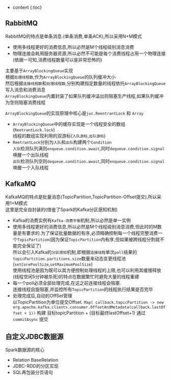 
* content
{:toc}

## RabbitMQ  

RabbitMQ的特点是单条消息.(单条消费,单条ACK),所以采用N+M模式  
* 使用多线程更好的消费信息,所以必然是M个线程级别消息消费  
* 物理连接会耗用服务器资源,所以必然不可能是每个消费线程占用一个物理连接(依据一可知,消费线程数量可以是非常恐怖的)  

主要基于`ArrayBlockingQueue`实现  
根据`处理线程数`,作为`ArrayBlockingQueue`的队列缓冲大小  
然后根据`连接线程数`和`处理线程数`,分别构建指定数量的线程依托`ArrayBlockingQueue`写入消息和消费消息  
`ArrayBlockingQueue`内置封装了如果队列缓冲溢出则阻塞生产线程,如果队列缓冲为空则阻塞消费线程  

`ArrayBlockingQueue`的实现原理中核心是`juc.ReentrantLock` 和 `Array`  
* `ArrayBlockingQueue`中的缓存实现是一个线程安全的数组(`ReetrantLock.lock`)  
线程的数组实现利用的双游标(`入队游标`,`出队游标`)  
* `ReetrantLock`分别为`入队`和`出队`构建两个`Condition`  
`入队`检测队列满则`enqueue.condition.await`,同时`dequeue.condition.signal`唤醒一个出队线程  
`出队`检测队列空则`dequeue.condition.await`,同时`enqueue.condition.signal`唤醒一个入队线程  

## KafkaMQ  

KafkaMQ的特点是批量消息(TopicPartition,TopicPartition-Offset提交),所以采用1+M模式  
这里是完全自封装的(借鉴了Spark的Kafka分区感知机制)  
* Kafka的消费实例有`Kafka-消费平衡`机制,所以必然是单一实例  
* 使用多线程更好的消费信息,所以必然是M个线程级别消息消费,但此时的M数量是有要求的.为了保证批量数据的有序,必须精确控制每一个线程完整消费一个`TopicPartition`(因为保证`TopicPartition`内有序,但如果被跨线程分割就不能完全保证了)  
所以会引入Kafka的`分区感知`机制,即根据`连接线程`单次`poll`结果的`topicPartition.partitions.size`数量来动态变更线程池(`setCorePoolSize`,`setMaximumPoolSize`)  
使用线程池是因为既可以其方便控制处理线程的上限,也可以利用其缓慢释放(线程空闲5分钟被杀死)的特点在数据繁忙时避免大量的线程重建  
* 每一个poll必须全部处理完成,在这之前连接线程会阻塞.  
连接线程自旋阻塞,并监控所有`TopicPartition`的线程执行结果是否完毕  
* 处理完成后,自动的OffSet管理  
以TopicPartition为单位提交Offset.  `Map( callback.topicPartition -> new org.apache.kafka.clients.consumer.OffsetAndMetadata(callback.lastOffset + 1))` 构建 目标topicPartition + (目标最终lastOffset+1)
通过 `commitAsync` 提交  

## 自定义JDBC数据源  

Spark数据源的核心  
* Relation BaseRelation  
* JDBC-RDD的分区实现  
* SQL再包装分页语句  
